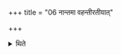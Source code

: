 +++
title = "06 नान्तमा वहन्तीरतीयात्"

+++

<details><summary>थिते</summary>

नान्तमा वहन्तीरतीयात् ६
</details>
